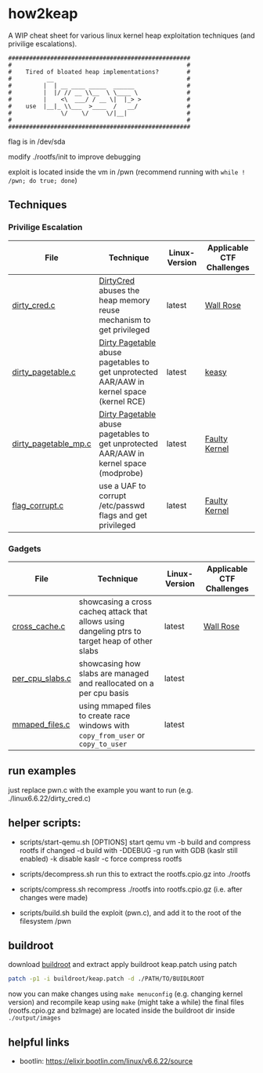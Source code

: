# how2keap

A WIP cheat sheet for various linux kernel heap exploitation techniques (and privilige escalations).

```
####################################################
#                                                  #
#    Tired of bloated heap implementations?        #
#          __                                      #
#         |  | __ ____ _____  ______               #
#         |  |/ // __ \\__  \ \____ \              #
#         |    <\  ___/ / __ \|  |_> >             #
#    use  |__|_ \\___  >____  /   __/              #
#              \/    \/     \/|__|                 #
#                                                  #
####################################################
```

flag is in /dev/sda

modify ./rootfs/init to improve debugging

exploit is located inside the vm in /pwn (recommend running with `while ! /pwn; do true; done`)

## Techniques

### Privilige Escalation

| File                          | Technique                                                    | Linux-Version | Applicable CTF Challenges                             |
| ----------------------------- | ------------------------------------------------------------ | ------------- | ----------------------------------------------------- |
| [dirty\_cred.c](/linux6.6.22/dirty_cred.c) | [DirtyCred](https://github.com/Markakd/DirtyCred) abuses the heap memory reuse mechanism to get privileged | latest        | [Wall Rose](https://ctf2023.hitcon.org/dashboard/#15) |
| [dirty\_pagetable.c](/linux6.6.22/dirty_pagetable.c) | [Dirty Pagetable](https://yanglingxi1993.github.io/dirty_pagetable/dirty_pagetable.html) abuse pagetables to get unprotected AAR/AAW in kernel space (kernel RCE) | latest        | [keasy](https://ptr-yudai.hatenablog.com/entry/2023/12/08/093606#Dirty-Pagetable) |
| [dirty\_pagetable\_mp.c](/linux6.6.22/dirty_pagetable_mp.c) | [Dirty Pagetable](https://yanglingxi1993.github.io/dirty_pagetable/dirty_pagetable.html) abuse pagetables to get unprotected AAR/AAW in kernel space (modprobe) | latest        | [Faulty Kernel](https://github.com/DownUnderCTF/Challenges_2024_Public/tree/main/pwn/faulty-kernel) |
| [flag\_corrupt.c](/linux6.6.22/flag_corrupt.c) | use a UAF to corrupt /etc/passwd flags and get privileged | latest        | [Faulty Kernel](https://github.com/DownUnderCTF/Challenges_2024_Public/tree/main/pwn/faulty-kernel) |

### Gadgets
| File                          | Technique                                                    | Linux-Version | Applicable CTF Challenges                             |
| ----------------------------- | ------------------------------------------------------------ | ------------- | ----------------------------------------------------- |
| [cross\_cache.c](/linux6.6.22/cross_cache.c) | showcasing a cross cacheq attack that allows using dangeling ptrs to target heap of other slabs | latest  | [Wall Rose](https://ctf2023.hitcon.org/dashboard/#15)
| [per\_cpu\_slabs.c](/linux6.6.22/per_cpu_slabs.c) | showcasing how slabs are managed and reallocated on a per cpu basis| latest  |
| [mmaped\_files.c](/linux6.6.22/mmaped_files.c) |   using mmaped files to create race windows with `copy_from_user` or `copy_to_user`  | latest |

## run examples
just replace pwn.c with the example you want to run (e.g. ./linux6.6.22/dirty\_cred.c)

## helper scripts:

+ scripts/start-qemu.sh [OPTIONS]
start qemu vm
-b build and compress rootfs if changed
-d build with -DDEBUG
-g run with GDB (kaslr still enabled)
-k disable kaslr
-c force compress rootfs

+ scripts/decompress.sh
  run this to extract the rootfs.cpio.gz into ./rootfs

+ scripts/compress.sh
  recompress ./rootfs into rootfs.cpio.gz (i.e. after changes were made)

+ scripts/build.sh
  build the exploit (pwn.c), and add it to the root of the filesystem /pwn

## buildroot
download [buildroot](https://buildroot.org/download.html) and extract
apply buildroot keap.patch using patch

```bash
patch -p1 -i buildroot/keap.patch -d ./PATH/TO/BUIDLROOT
```
now you can make changes using `make menuconfig` (e.g. changing kernel version) and recompile keap using `make` (might take a while)
the final files (rootfs.cpio.gz and bzImage) are located inside the buildroot dir inside `./output/images`

## helpful links
+ bootlin: https://elixir.bootlin.com/linux/v6.6.22/source
